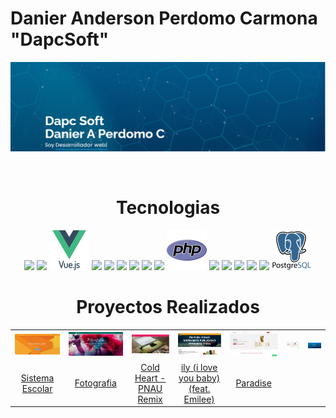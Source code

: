 
# Danier Anderson Perdomo Carmona "DapcSoft"

[![ProfileBanner](https://github.com/danier-955/dapc_portafolio/blob/main/assets/img/Portada.PNG)](https://Davekibh.github.io)

<div align="center">
<br />
<h1 align="center">Tecnologias</h1>

<p align="center"><img src="https://cdn.jsdelivr.net/gh/devicons/devicon/icons/react/react-original.svg" style="height: 4rem"/>
<img src="https://www.vectorlogo.zone/logos/angular/angular-ar21.svg" style="height:4rem; background-color:white"/>
<img src="https://raw.githubusercontent.com/devicons/devicon/master/icons/vuejs/vuejs-original-wordmark.svg" style="height: 4rem; background-color:white"/>
<img src="https://raw.githubusercontent.com/prplx/svg-logos/5585531d45d294869c4eaab4d7cf2e9c167710a9/svg/materialize.svg" style="height: 4rem; background-color:white"/>
<img src="https://www.vectorlogo.zone/logos/getbootstrap/getbootstrap-ar21.svg" style="height: 4rem; background-color:white"/>
<img src="https://cdn.jsdelivr.net/gh/devicons/devicon/icons/html5/html5-original-wordmark.svg" style="height: 4rem"/>
<img src="https://cdn.jsdelivr.net/gh/devicons/devicon/icons/css3/css3-original-wordmark.svg" style="height: 4rem"/>
<img src="https://cdn.jsdelivr.net/gh/devicons/devicon/icons/javascript/javascript-plain.svg" style="height: 4rem"/>
<img src="https://www.vectorlogo.zone/logos/typescriptlang/typescriptlang-ar21.svg"  style="height: 4rem"/>
<img src="https://raw.githubusercontent.com/devicons/devicon/master/icons/php/php-original.svg" style="height: 4rem"/>
<img src="https://cdn.worldvectorlogo.com/logos/codeigniter.svg" style="height: 4rem"/>
<img src="https://www.vectorlogo.zone/logos/laravel/laravel-ar21.svg" style="height: 4rem"/>
<img src="https://cdn.jsdelivr.net/gh/devicons/devicon/icons/git/git-plain.svg" style="height: 4rem"/>
<img src="https://user-images.githubusercontent.com/64439609/212556741-81407849-82c8-4926-854f-820e8a644375.png" style="height: 4rem; background-color:white"/>
<img src="https://www.vectorlogo.zone/logos/mysql/mysql-ar21.svg"  style="height: 4rem"/>
 <img src="https://raw.githubusercontent.com/devicons/devicon/master/icons/postgresql/postgresql-original-wordmark.svg"  style="height: 4rem"/>
</p>
 
# Proyectos Realizados
<p recentlyplayed, float='left'>
  <p></p>
  <table style='width:100%'>
    <tr align='center'>
      <td><img class='' src='https://github.com/danier-955/dapc_portafolio/blob/main/assets/img/portfolio/sistemaescolar/1.jpg'  >
      </td>
      <td><img class='artists' src='https://github.com/danier-955/dapc_portafolio/blob/main/assets/img/portfolio/Fotografia/2%20-%20copia.png'>
      </td>
      <td><img class='artists' src='https://github.com/danier-955/dapc_portafolio/blob/main/assets/img/portfolio/blog/imagen1.png' >
      </td>
      <td><img class='artists' src='https://github.com/danier-955/dapc_portafolio/blob/main/assets/img/portfolio/pm_publicidad/publicidad-1.png' >
      </td>
      <td><img class='artists' src='https://github.com/danier-955/dapc_portafolio/blob/main/assets/img/portfolio/Benelux/Benelux.PNG' >
      </td>
     <td><img class='artists' src='https://github.com/danier-955/dapc_portafolio/blob/main/assets/img/portfolio/Benelux/Benelux.PNG' >
      </td>
     <td><img class='artists' src='https://github.com/danier-955/dapc_portafolio/blob/main/assets/img/portfolio/Dani/imagen4.PNG' >
      </td>
    </tr>
    <tr align='center'>
      <td>
      <a href='https://open.spotify.com/track/3NxuezMdSLgt4OwHzBoUhL'>Sistema Escolar</a>
      </td>
      <td>
      <a href='https://open.spotify.com/track/4IBsj7ouiYgkKhaJnBCTXE'>Fotografia</a>
      </td>
      <td>
      <a href='https://open.spotify.com/track/6zSpb8dQRaw0M1dK8PBwQz'>Cold Heart - PNAU Remix</a>
      </td>
      <td>
      <a href='https://open.spotify.com/track/62aP9fBQKYKxi7PDXwcUAS'>ily (i love you baby) (feat. Emilee)</a>
      </td>
      <td>
      <a href='https://open.spotify.com/track/0Rx0DJI556Ix5gBny6EWmn'>Paradise</a>
      </td>
    </tr>
  </table>
</p recentlyplayed>

<br />
</div>

<div align="center">
<br />
 

<br />
</div>



